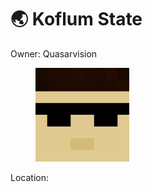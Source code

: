 # 🌏 Koflum State

Owner: Quasarvision

<div align="left">

<figure><img src="../.gitbook/assets/Quasarvision.png" alt="" width="150"><figcaption></figcaption></figure>

</div>

Location:&#x20;

